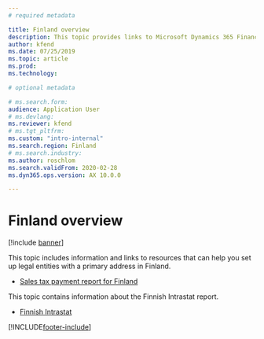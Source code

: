 ```yaml
---
# required metadata

title: Finland overview
description: This topic provides links to Microsoft Dynamics 365 Finance documentation resources for Finland. 
author: kfend
ms.date: 07/25/2019
ms.topic: article
ms.prod: 
ms.technology: 

# optional metadata

# ms.search.form: 
audience: Application User
# ms.devlang: 
ms.reviewer: kfend
# ms.tgt_pltfrm: 
ms.custom: "intro-internal"
ms.search.region: Finland
# ms.search.industry: 
ms.author: roschlom
ms.search.validFrom: 2020-02-28
ms.dyn365.ops.version: AX 10.0.0

---
```


# Finland overview

[!include [banner](../includes/banner.md)]

This topic includes information and links to resources that can help you set up legal entities with a primary address in Finland.

- [Sales tax payment report for Finland](emea-fin-sales-tax-payment-report-finland.md)

This topic contains information about the Finnish Intrastat report.

- [Finnish Intrastat](emea-fin-intrastat.md)

[!INCLUDE[footer-include](../../includes/footer-banner.md)]
